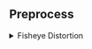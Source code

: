 ## Preprocess


<details><summary>Fisheye Distortion</summary>

```bash
$ ./fisheye
```

</details>
